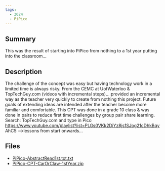 ```yaml
---
tags:
  - 2024
  - PiPico
---
```


## Summary

This was the result of starting into PiPico from nothing to a 1st year putting into the classroom...

## Description

The challenge of the concept was easy but having technology work in a limited time is always risky. From the CEMC at UofWaterloo & TopTechGuy.com (videos with incremental steps)... provided an incremental way as the teacher very quickly to create from nothing this project. Future goals of extending ideas are intended after the teacher become more familiar and comfortable. This CPT was done in a grade 10 class & was done in pairs to reduce first time challenges by group pair share learning. Search: TopTechGuy.com and type in Pico https://www.youtube.com/playlist?list=PLGs0VKk2DiYz8js1SJog21cDhkBqy AhC5 -->lessons from start onwards...

## Files

*   [PiPico-AbstractRead1st.txt.txt](https://www.russellgordon.ca/acse/cemc-cse-resources/resources/2024/Brendan_ONeil/PiPico-AbstractRead1st.txt.txt)
*   [PiPico-CPT-CarOrClaw-1stYear.zip](https://www.russellgordon.ca/acse/cemc-cse-resources/resources/2024/Brendan_ONeil/PiPico-CPT-CarOrClaw-1stYear.zip)